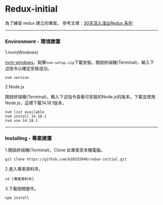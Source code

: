 # Redux-initial

為了練習 redux 建立的專案。
參考文章：[30天深入淺出Redux 系列](https://ithelp.ithome.com.tw/users/20129020/ironman/5360)

---
### Environment - 環境建置
1.nvm(Windows)

[nvm-windows](https://github.com/coreybutler/nvm-windows/releases)，點擊`nvm-setup.zip`下載安裝。開啟終端機(Terminal)，輸入下述指令以確定安裝成功。
```
nvm version
```

2.Node.js

開啟終端機(Terminal)，輸入下述指令查看可安裝的Node.js的版本。下載並使用Node.js，這裡下載14.18.1版本。
```
nvm list available
nvm install 14.18.1
nvm use 14.18.1
```

---
### Installing - 專案建置
1.開啟終端機(Terminal)，Clone 此專案至本機電腦。
```
git clone https://github.com/b10332040/redux-initial.git
```

2.進入專案資料夾。
```
cd [專案資料夾]
```

3.下載相關套件。
```
npm install
```